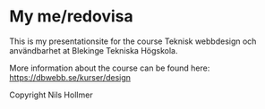 My me/redovisa
==============

This is my presentationsite for the course Teknisk webbdesign och användbarhet at Blekinge Tekniska Högskola.


More information about the course can be found here: https://dbwebb.se/kurser/design


Copyright Nils Hollmer
